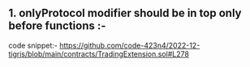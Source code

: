 ## 1. onlyProtocol modifier should be in top only before functions :-

code snippet:-
https://github.com/code-423n4/2022-12-tigris/blob/main/contracts/TradingExtension.sol#L278